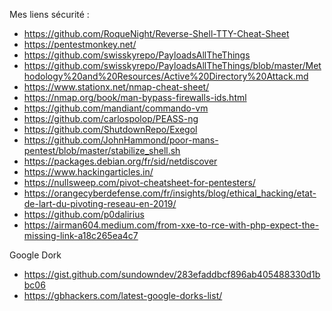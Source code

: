 Mes liens sécurité :
- https://github.com/RoqueNight/Reverse-Shell-TTY-Cheat-Sheet
- https://pentestmonkey.net/
- https://github.com/swisskyrepo/PayloadsAllTheThings
- https://github.com/swisskyrepo/PayloadsAllTheThings/blob/master/Methodology%20and%20Resources/Active%20Directory%20Attack.md
- https://www.stationx.net/nmap-cheat-sheet/
- https://nmap.org/book/man-bypass-firewalls-ids.html
- https://github.com/mandiant/commando-vm
- https://github.com/carlospolop/PEASS-ng
- https://github.com/ShutdownRepo/Exegol
- https://github.com/JohnHammond/poor-mans-pentest/blob/master/stabilize_shell.sh
- https://packages.debian.org/fr/sid/netdiscover
- https://www.hackingarticles.in/
- https://nullsweep.com/pivot-cheatsheet-for-pentesters/
- https://orangecyberdefense.com/fr/insights/blog/ethical_hacking/etat-de-lart-du-pivoting-reseau-en-2019/
- https://github.com/p0dalirius
- https://airman604.medium.com/from-xxe-to-rce-with-php-expect-the-missing-link-a18c265ea4c7

Google Dork
- https://gist.github.com/sundowndev/283efaddbcf896ab405488330d1bbc06
- https://gbhackers.com/latest-google-dorks-list/
